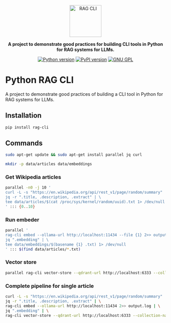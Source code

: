 <p align="center">
  <img height="100" src="https://github.com/okwilkins/rag-cli/raw/main/docs/logo.png" alt="RAG CLI">
</p>

<p align="center">
    <b>A project to demonstrate good practices for building CLI tools in Python for RAG systems for LLMs.</b>
</p>

<p align=center>
    <a href="https://pypi.org/project/rag-cli/"><img src="https://img.shields.io/pypi/pyversions/rag-cli" alt="Python version"></a>
    <a href="https://pypi.org/project/rag-cli/"><img src="https://img.shields.io/pypi/v/rag-cli" alt="PyPI version"></a>
    <a href="https://github.com/okwilkins/rag-cli/raw/main/LICENSE"><img src="https://img.shields.io/badge/License-GNU%20GPL-success" alt="GNU GPL"></a>
</p>



# Python RAG CLI

A project to demonstrate good practices of building a CLI tool in Python for RAG systems for LLMs.

## Installation

```bash
pip install rag-cli
```

## Commands

```bash
sudo apt-get update && sudo apt-get install parallel jq curl
```

```bash
mkdir -p data/articles data/embeddings
```

### Get Wikipedia articles

```bash
parallel -n0 -j 10 '
curl -L -s "https://en.wikipedia.org/api/rest_v1/page/random/summary" | \
jq -r ".title, .description, .extract" | \
tee data/articles/$(cat /proc/sys/kernel/random/uuid).txt 1> /dev/null
' ::: {0..10}
```

### Run embeder

```bash
parallel '
rag-cli embed --ollama-url http://localhost:11434 --file {1} 2>> output.log | \
jq ".embedding" | \
tee data/embeddings/$(basename {1} .txt) 1> /dev/null
' ::: $(find data/articles/*.txt)
```

### Vector store

```bash
parallel rag-cli vector-store --qdrant-url http://localhost:6333 --collection-name nomic-embed-text-v1.5 2>> output.log ::: $(find data/embeddings/*)
```

### Complete pipeline for single article

```bash
curl -L -s "https://en.wikipedia.org/api/rest_v1/page/random/summary" | \
jq -r ".title, .description, .extract" | \
rag-cli embed --ollama-url http://localhost:11434 2>> output.log | \
jq ".embedding" | \
rag-cli vector-store --qdrant-url http://localhost:6333 --collection-name nomic-embed-text-v1.5 2>> output.log
```
